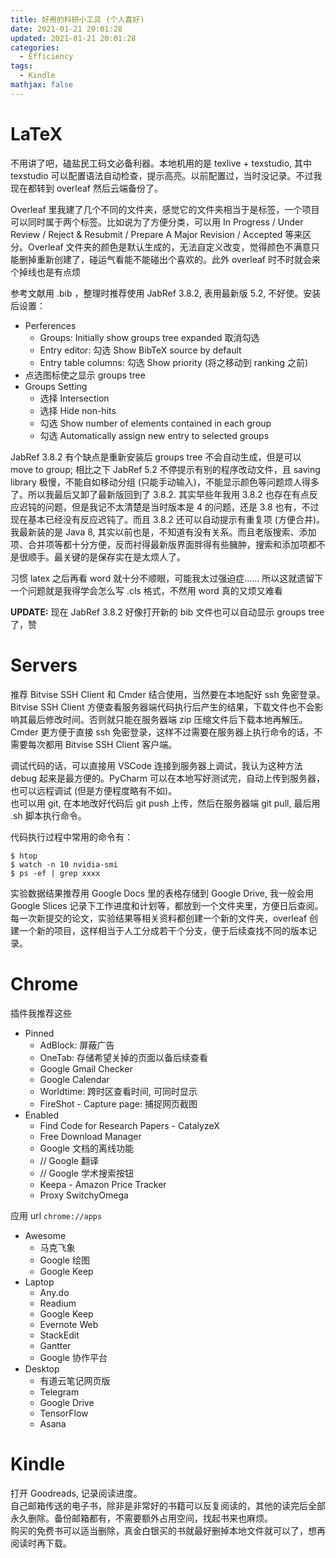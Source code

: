 ```yaml
---
title: 好用的科研小工具 (个人喜好)
date: 2021-01-21 20:01:28
updated: 2021-01-21 20:01:28
categories:
  - Efficiency
tags:
  - Kindle
mathjax: false
---
```


<!--
极简之梦中情“屋”
tags: Life,
tags: iOS, Windows

2021/1/31 17:04pm Sun, Productivity
-->


# LaTeX

不用讲了吧，磕盐民工码文必备利器。本地机用的是 texlive + texstudio, 其中 texstudio 可以配置语法自动检查，提示高亮。以前配置过，当时没记录。不过我现在都转到 overleaf 然后云端备份了。  

Overleaf 里我建了几个不同的文件夹，感觉它的文件夹相当于是标签，一个项目可以同时属于两个标签。比如说为了方便分类，可以用 In Progress / Under Review / Reject & Resubmit / Prepare A Major Revision / Accepted 等来区分。Overleaf 文件夹的颜色是默认生成的，无法自定义改变，觉得颜色不满意只能删掉重新创建了，碰运气看能不能碰出个喜欢的。此外 overleaf 时不时就会来个掉线也是有点烦

参考文献用 .bib ，整理时推荐使用 JabRef 3.8.2, 表用最新版 5.2, 不好使。安装后设置：
- Perferences
  - Groups: Initially show groups tree expanded 取消勾选
  - Entry editor: 勾选 Show BibTeX source by default
  - Entry table columns: 勾选 Show priority (将之移动到 ranking 之前)
- 点选图标使之显示 groups tree
- Groups Setting
  - 选择 Intersection
  - 选择 Hide non-hits
  - 勾选 Show number of elements contained in each group
  - 勾选 Automatically assign new entry to selected groups

JabRef 3.8.2 有个缺点是重新安装后 groups tree 不会自动生成，但是可以 move to group; 相比之下 JabRef 5.2 不停提示有别的程序改动文件，且 saving library 极慢，不能自如移动分组 (只能手动输入)，不能显示颜色等问题烦人得多了。所以我最后又卸了最新版回到了 3.8.2. 其实早些年我用 3.8.2 也存在有点反应迟钝的问题，但是我记不太清楚是当时版本是 4 的问题，还是 3.8 也有，不过现在基本已经没有反应迟钝了。而且 3.8.2 还可以自动提示有重复项 (方便合并)。我最新装的是 Java 8, 其实以前也是，不知道有没有关系。而且老版搜索、添加项、合并项等都十分方便，反而衬得最新版界面胖得有些臃肿，搜索和添加项都不是很顺手。最关键的是保存实在是太烦人了。

习惯 latex 之后再看 word 就十分不顺眼，可能我太过强迫症…… 所以这就遗留下一个问题就是我得学会怎么写 .cls 格式，不然用 word 真的又烦又难看

**UPDATE:** <!-- 2021/5/13 19:18pm Thu 棒/赞 -->
现在 JabRef 3.8.2 好像打开新的 bib 文件也可以自动显示 groups tree 了，赞


# Servers

推荐 Bitvise SSH Client 和 Cmder 结合使用，当然要在本地配好 ssh 免密登录。  
Bitvise SSH Client 方便查看服务器端代码执行后产生的结果，下载文件也不会影响其最后修改时间。否则就只能在服务器端 zip 压缩文件后下载本地再解压。  
Cmder 更方便于直接 ssh 免密登录，这样不过需要在服务器上执行命令的话，不需要每次都用 Bitvise SSH Client 客户端。

调试代码的话，可以直接用 VSCode 连接到服务器上调试，我认为这种方法 debug 起来是最方便的。PyCharm 可以在本地写好测试完，自动上传到服务器，也可以远程调试 (但是方便程度略有不如)。  
也可以用 git, 在本地改好代码后 git push 上传，然后在服务器端 git pull, 最后用 .sh 脚本执行命令。

代码执行过程中常用的命令有：
```shell
$ htop
$ watch -n 10 nvidia-smi
$ ps -ef | grep xxxx
```

实验数据结果推荐用 Google Docs 里的表格存储到 Google Drive, 我一般会用 Google Slices 记录下工作进度和计划等，都放到一个文件夹里，方便日后查阅。  
每一次新提交的论文，实验结果等相关资料都创建一个新的文件夹，overleaf 创建一个新的项目，这样相当于人工分成若干个分支，便于后续查找不同的版本记录。


# Chrome

插件我推荐这些
- Pinned
  - AdBlock: 屏蔽广告
  - OneTab: 存储希望关掉的页面以备后续查看
  - Google Gmail Checker
  - Google Calendar
  - Worldtime: 跨时区查看时间, 可同时显示
  - FireShot - Capture page: 捕捉网页截图
- Enabled
  - Find Code for Research Papers - CatalyzeX
  - Free Download Manager
  - Google 文档的离线功能
  - // Google 翻译
  - // Google 学术搜索按钮
  - Keepa - Amazon Price Tracker
  - Proxy SwitchyOmega

应用 url `chrome://apps`
- Awesome
  - 马克飞象
  - Google 绘图
  - Google Keep
- Laptop
  - Any.do
  - Readium
  - Google Keep
  - Evernote Web
  - StackEdit
  - Gantter
  - Google 协作平台
- Desktop
  - 有道云笔记网页版
  - Telegram
  - Google Drive
  - TensorFlow
  - Asana


# Kindle

打开 Goodreads, 记录阅读进度。  
自己邮箱传送的电子书，除非是非常好的书籍可以反复阅读的，其他的读完后全部永久删除。备份邮箱都有，不需要额外占用空间，找起书来也麻烦。  
购买的免费书可以适当删除，真金白银买的书就最好删掉本地文件就可以了，想再阅读时再下载。
